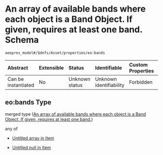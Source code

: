 # An array of available bands where each object is a Band Object. If given, requires at least one band. Schema

```txt
aeopres_model#/$defs/Asset/properties/eo:bands
```



| Abstract            | Extensible | Status         | Identifiable            | Custom Properties | Additional Properties | Access Restrictions | Defined In                                                                |
| :------------------ | :--------- | :------------- | :---------------------- | :---------------- | :-------------------- | :------------------ | :------------------------------------------------------------------------ |
| Can be instantiated | No         | Unknown status | Unknown identifiability | Forbidden         | Allowed               | none                | [model.schema.json\*](../../out/model.schema.json "open original schema") |

## eo:bands Type

merged type ([An array of available bands where each object is a Band Object. If given, requires at least one band.](model-defs-asset-properties-an-array-of-available-bands-where-each-object-is-a-band-object-if-given-requires-at-least-one-band.md))

any of

*   [Untitled array in Item](model-defs-asset-properties-an-array-of-available-bands-where-each-object-is-a-band-object-if-given-requires-at-least-one-band-anyof-0.md "check type definition")

*   [Untitled null in Item](model-defs-asset-properties-an-array-of-available-bands-where-each-object-is-a-band-object-if-given-requires-at-least-one-band-anyof-1.md "check type definition")
